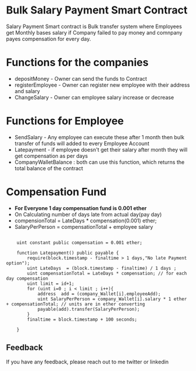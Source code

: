 
# Bulk Salary Payment Smart Contract

Salary Payment Smart contract is Bulk transfer system where Employees get Monthly bases salary if Company failed to pay money and comnpany payes compensation for every day.


# Functions for the companies
- depositMoney  - Owner can send the funds to Contract
- registerEmployee - Owner can register new employee with their address and salary
- ChangeSalary - Owner can employee salary increase or decrease

# Functions for Employee
- SendSalary  - Any employee can execute these after 1 month then bulk transfer of funds  will added to every Employee Account 
- Latepayment - if employee doesn't get their salary after month they will get compensation as per days
- CompanyWalletBalance : both  can use this function, which returns the total balance of the contract

# Compensation Fund  
- **For Everyone 1 day compensation fund is 0.001 ether**
- On Calculating number of days late from actual day(pay day)
- compensionTotal = LateDays * compensation(0.001) ether;
- SalaryPerPerson =  compensationTotal + employee salary

```
    
    uint constant public compensation = 0.001 ether;

    function Latepayment() public payable { 
        require(block.timestamp - finaltime > 1 days,"No late Payment option");
        uint LateDays  = (block.timestamp - finaltime) / 1 days ;
        uint compensationTotal = LateDays * compensation; // for each day compensation
        uint limit = id+1;
        for (uint i=0 ; i < limit ; i++){
            address  add = (company_Wallet[i].employeeAdd);
            uint SalaryPerPerson = company_Wallet[i].salary * 1 ether + compensationTotal; // units are in ether converting 
            payable(add).transfer(SalaryPerPerson);
        }
        finaltime = block.timestamp + 100 seconds;

    }

```


## Feedback

If you have any feedback, please reach out to me twitter or linkedin

